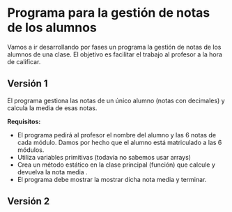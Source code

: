 # Programa para la gestión de notas de los alumnos

Vamos a ir desarrollando por fases un programa la gestión de notas de los alumnos de una clase. El objetivo es facilitar el trabajo al profesor a la hora de calificar.

## Versión 1

El programa gestiona las notas de un único alumno (notas con decimales) y calcula la media de esas notas.

**Requisitos:**
- El programa pedirá al profesor el nombre del alumno y las 6 notas de cada módulo. Damos por hecho que el alumno está matriculado a las 6 módulos.
- Utiliza variables primitivas (todavía no sabemos usar arrays)
- Crea un método estático en la clase principal (función) que calcule y devuelva la nota media .
- El programa debe mostrar la mostrar dicha nota media y terminar.

## Versión 2

